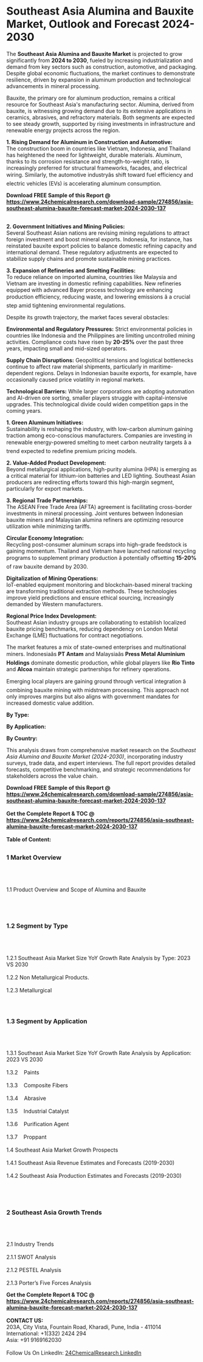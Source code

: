 <h1>Southeast Asia Alumina and Bauxite Market, Outlook and Forecast 2024-2030</h1><p>The <strong>Southeast Asia Alumina and Bauxite Market</strong> is projected to grow significantly from <strong>2024 to 2030</strong>, fueled by increasing industrialization and demand from key sectors such as construction, automotive, and packaging. Despite global economic fluctuations, the market continues to demonstrate resilience, driven by expansion in aluminum production and technological advancements in mineral processing.</p><p>Bauxite, the primary ore for aluminum production, remains a critical resource for Southeast Asia's manufacturing sector. Alumina, derived from bauxite, is witnessing growing demand due to its extensive applications in ceramics, abrasives, and refractory materials. Both segments are expected to see steady growth, supported by rising investments in infrastructure and renewable energy projects across the region.</p><p><strong>1. Rising Demand for Aluminum in Construction and Automotive:</strong><br>
The construction boom in countries like Vietnam, Indonesia, and Thailand has heightened the need for lightweight, durable materials. Aluminum, thanks to its corrosion resistance and strength-to-weight ratio, is increasingly preferred for structural frameworks, facades, and electrical wiring. Similarly, the automotive industryâs shift toward fuel efficiency and electric vehicles (EVs) is accelerating aluminum consumption.</p><div><b>Download FREE Sample of this Report @ 
            <a href="https://www.24chemicalresearch.com/download-sample/274856/asia-southeast-alumina-bauxite-forecast-market-2024-2030-137">
            https://www.24chemicalresearch.com/download-sample/274856/asia-southeast-alumina-bauxite-forecast-market-2024-2030-137</a></b></div><br><p><strong>2. Government Initiatives and Mining Policies:</strong><br>
Several Southeast Asian nations are revising mining regulations to attract foreign investment and boost mineral exports. Indonesia, for instance, has reinstated bauxite export policies to balance domestic refining capacity and international demand. These regulatory adjustments are expected to stabilize supply chains and promote sustainable mining practices.</p><p><strong>3. Expansion of Refineries and Smelting Facilities:</strong><br>
To reduce reliance on imported alumina, countries like Malaysia and Vietnam are investing in domestic refining capabilities. New refineries equipped with advanced Bayer process technology are enhancing production efficiency, reducing waste, and lowering emissions â a crucial step amid tightening environmental regulations.</p><p>Despite its growth trajectory, the market faces several obstacles:</p><p><strong>Environmental and Regulatory Pressures:</strong> Strict environmental policies in countries like Indonesia and the Philippines are limiting uncontrolled mining activities. Compliance costs have risen by <strong>20-25%</strong> over the past three years, impacting small and mid-sized operators.</p><p><strong>Supply Chain Disruptions:</strong> Geopolitical tensions and logistical bottlenecks continue to affect raw material shipments, particularly in maritime-dependent regions. Delays in Indonesian bauxite exports, for example, have occasionally caused price volatility in regional markets.</p><p><strong>Technological Barriers:</strong> While larger corporations are adopting automation and AI-driven ore sorting, smaller players struggle with capital-intensive upgrades. This technological divide could widen competition gaps in the coming years.</p><p><strong>1. Green Aluminum Initiatives:</strong><br>
Sustainability is reshaping the industry, with low-carbon aluminum gaining traction among eco-conscious manufacturers. Companies are investing in renewable energy-powered smelting to meet carbon neutrality targets â a trend expected to redefine premium pricing models.</p><p><strong>2. Value-Added Product Development:</strong><br>
Beyond metallurgical applications, high-purity alumina (HPA) is emerging as a critical material for lithium-ion batteries and LED lighting. Southeast Asian producers are redirecting efforts toward this high-margin segment, particularly for export markets.</p><p><strong>3. Regional Trade Partnerships:</strong><br>
The ASEAN Free Trade Area (AFTA) agreement is facilitating cross-border investments in mineral processing. Joint ventures between Indonesian bauxite miners and Malaysian alumina refiners are optimizing resource utilization while minimizing tariffs.</p><p><strong>Circular Economy Integration:</strong><br>
	Recycling post-consumer aluminum scraps into high-grade feedstock is gaining momentum. Thailand and Vietnam have launched national recycling programs to supplement primary production â potentially offsetting <strong>15-20%</strong> of raw bauxite demand by 2030.</p><p><strong>Digitalization of Mining Operations:</strong><br>
	IoT-enabled equipment monitoring and blockchain-based mineral tracking are transforming traditional extraction methods. These technologies improve yield predictions and ensure ethical sourcing, increasingly demanded by Western manufacturers.</p><p><strong>Regional Price Index Development:</strong><br>
	Southeast Asian industry groups are collaborating to establish localized bauxite pricing benchmarks, reducing dependency on London Metal Exchange (LME) fluctuations for contract negotiations.</p><p>The market features a mix of state-owned enterprises and multinational miners. Indonesiaâs <strong>PT Antam</strong> and Malaysiaâs <strong>Press Metal Aluminium Holdings</strong> dominate domestic production, while global players like <strong>Rio Tinto</strong> and <strong>Alcoa</strong> maintain strategic partnerships for refinery operations.</p><p>Emerging local players are gaining ground through vertical integration â combining bauxite mining with midstream processing. This approach not only improves margins but also aligns with government mandates for increased domestic value addition.</p><p><strong>By Type:</strong></p><p><strong>By Application:</strong></p><p><strong>By Country:</strong></p><p>This analysis draws from comprehensive market research on the <em>Southeast Asia Alumina and Bauxite Market (2024-2030)</em>, incorporating industry surveys, trade data, and expert interviews. The full report provides detailed forecasts, competitive benchmarking, and strategic recommendations for stakeholders across the value chain.</p><div><b>Download FREE Sample of this Report @ 
            <a href="https://www.24chemicalresearch.com/download-sample/274856/asia-southeast-alumina-bauxite-forecast-market-2024-2030-137">
            https://www.24chemicalresearch.com/download-sample/274856/asia-southeast-alumina-bauxite-forecast-market-2024-2030-137</a></b></div><br><div><b>Get the Complete Report & TOC @ 
            <a href="https://www.24chemicalresearch.com/reports/274856/asia-southeast-alumina-bauxite-forecast-market-2024-2030-137">
            https://www.24chemicalresearch.com/reports/274856/asia-southeast-alumina-bauxite-forecast-market-2024-2030-137</a></b></div><br>
            <b>Table of Content:</b><p><h2><span style="font-size:16px"><strong>1 Market Overview&nbsp;&nbsp; &nbsp;</strong></span></h2><br />
<br />
<p>1.1 Product Overview and Scope of Alumina and Bauxite&nbsp;</p><br />
<br />
<h2><strong><span style="font-size:16px">1.2 Segment by Type&nbsp;&nbsp; &nbsp;</span></strong></h2><br />
<br />
<p>1.2.1 Southeast Asia Market Size YoY Growth Rate Analysis by Type: 2023 VS 2030&nbsp;&nbsp; &nbsp;<br /><br />
1.2.2 Non Metallurgical Products.&nbsp;&nbsp; &nbsp;<br /><br />
1.2.3 Metallurgical<br /><br />
<br />
<h2><span style="font-size:16px"><strong>1.3 Segment by Application&nbsp;&nbsp;</strong></span></h2><br />
<br />
<p>1.3.1 Southeast Asia Market Size YoY Growth Rate Analysis by Application: 2023 VS 2030&nbsp;&nbsp; &nbsp;<br /><br />
1.3.2&nbsp;&nbsp; &nbsp;Paints<br /><br />
1.3.3&nbsp;&nbsp; &nbsp;Composite Fibers<br /><br />
1.3.4&nbsp;&nbsp; &nbsp;Abrasive<br /><br />
1.3.5&nbsp;&nbsp; &nbsp;Industrial Catalyst<br /><br />
1.3.6&nbsp;&nbsp; &nbsp;Purification Agent<br /><br />
1.3.7&nbsp;&nbsp; &nbsp;Proppant<br /><br />
1.4 Southeast Asia Market Growth Prospects&nbsp;&nbsp; &nbsp;<br /><br />
1.4.1 Southeast Asia Revenue Estimates and Forecasts (2019-2030)&nbsp;&nbsp; &nbsp;<br /><br />
1.4.2 Southeast Asia Production Estimates and Forecasts (2019-2030)&nbsp;&nbsp;</p><br />
<br />
<h2><span style="font-size:16px"><strong>2 Southeast Asia Growth Trends&nbsp;&nbsp; &nbsp;</strong></span></h2><br />
<br />
<p>2.1 Industry Trends&nbsp;&nbsp; &nbsp;<br /><br />
2.1.1 SWOT Analysis&nbsp;&nbsp; &nbsp;<br /><br />
2.1.2 PESTEL Analysis&nbsp;&nbsp; &nbsp;<br /><br />
2.1.3 Porter&rsquo;s Five Forces Analysis&nbsp;&nbsp; &nbsp;<b</p><div><b>Get the Complete Report & TOC @ 
            <a href="https://www.24chemicalresearch.com/reports/274856/asia-southeast-alumina-bauxite-forecast-market-2024-2030-137">
            https://www.24chemicalresearch.com/reports/274856/asia-southeast-alumina-bauxite-forecast-market-2024-2030-137</a></b></div><br><b>CONTACT US:</b><br>
            203A, City Vista, Fountain Road, Kharadi, Pune, India - 411014<br>
            International: +1(332) 2424 294<br>
            Asia: +91 9169162030 <br><br>
            Follow Us On LinkedIn: <a href="https://www.linkedin.com/company/24chemicalresearch/">24ChemicalResearch LinkedIn</a>